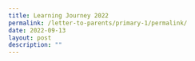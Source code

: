 ```yaml
---
title: Learning Journey 2022
permalink: /letter-to-parents/primary-1/permalink/
date: 2022-09-13
layout: post
description: ""
---
```

